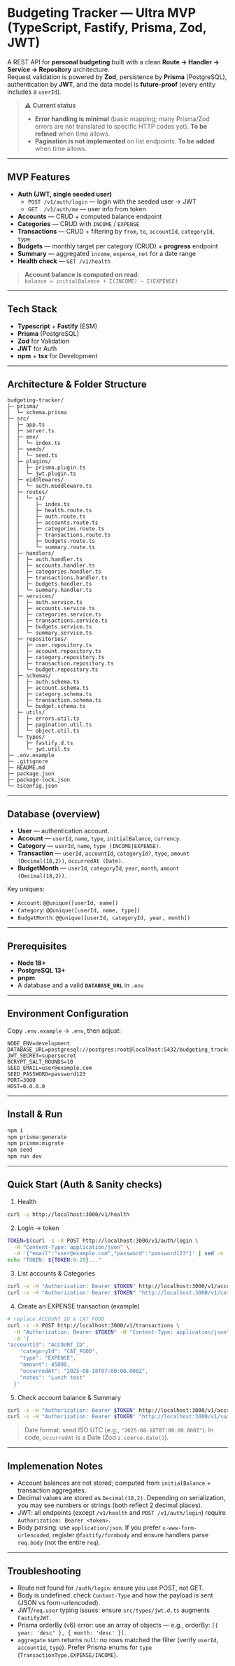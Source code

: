 # Budgeting Tracker — Ultra MVP (TypeScript, Fastify, Prisma, Zod, JWT)

A REST API for **personal budgeting** built with a clean **Route → Handler → Service → Repository** architecture.  
Request validation is powered by **Zod**, persistence by **Prisma** (PostgreSQL), authentication by **JWT**, and the data model is **future-proof** (every entity includes a `userId`).

> ⚠️ **Current status**
>
> - **Error handling is minimal** (basic mapping; many Prisma/Zod errors are not translated to specific HTTP codes yet). **To be refined** when time allows.
> - **Pagination is not implemented** on list endpoints. **To be added** when time allows.

---

## MVP Features

- **Auth (JWT, single seeded user)**
  - `POST /v1/auth/login` — login with the seeded user → JWT
  - `GET  /v1/auth/me` — user info from token
- **Accounts** — CRUD + computed balance endpoint
- **Categories** — CRUD with `INCOME` / `EXPENSE`
- **Transactions** — CRUD + filtering by `from`, `to`, `accountId`, `categoryId`, `type`
- **Budgets** — monthly target per category (CRUD) + **progress** endpoint
- **Summary** — aggregated `income`, `expense`, `net` for a date range
- **Health check** — `GET /v1/health`

> **Account balance is computed on read**:  
> `balance = initialBalance + Σ(INCOME) − Σ(EXPENSE)`

---

## Tech Stack

- **Typescript** + **Fastify** (ESM)
- **Prisma** (PostgreSQL)
- **Zod** for Validation
- **JWT** for Auth
- **npm** + **tsx** for Development

---

## Architecture & Folder Structure

```pgsql
budgeting-tracker/
├─ prisma/
│  └─ schema.prisma
├─ src/
│  ├─ app.ts
│  ├─ server.ts
│  ├─ env/
│  │  └─ index.ts
│  ├─ seeds/
│  │  └─ seed.ts
│  ├─ plugins/
│  │  ├─ prisma.plugin.ts
│  │  └─ jwt.plugin.ts
│  ├─ middlewares/
│  │  └─ auth.middleware.ts
│  ├─ routes/
│  │  └─ v1/
│  │     ├─ index.ts
│  │     ├─ health.route.ts
│  │     ├─ auth.route.ts
│  │     ├─ accounts.route.ts
│  │     ├─ categories.route.ts
│  │     ├─ transactions.route.ts
│  │     ├─ budgets.route.ts
│  │     └─ summary.route.ts
│  ├─ handlers/
│  │  ├─ auth.handler.ts
│  │  ├─ accounts.handler.ts
│  │  ├─ categories.handler.ts
│  │  ├─ transactions.handler.ts
│  │  ├─ budgets.handler.ts
│  │  └─ summary.handler.ts
│  ├─ services/
│  │  ├─ auth.service.ts
│  │  ├─ accounts.service.ts
│  │  ├─ categories.service.ts
│  │  ├─ transactions.service.ts
│  │  ├─ budgets.service.ts
│  │  └─ summary.service.ts
│  ├─ repositories/
│  │  ├─ user.repository.ts
│  │  ├─ account.repository.ts
│  │  ├─ category.repository.ts
│  │  ├─ transaction.repository.ts
│  │  └─ budget.repository.ts
│  ├─ schemas/
│  │  ├─ auth.schema.ts
│  │  ├─ account.schema.ts
│  │  ├─ category.schema.ts
│  │  ├─ transaction.schema.ts
│  │  └─ budget.schema.ts
│  ├─ utils/
│  │  ├─ errors.util.ts
│  │  ├─ pagination.util.ts
│  │  └─ object.util.ts
│  └─ types/
│     ├─ fastify.d.ts
│     └─ jwt.util.ts
├─ .env.example
├─ .gitignore
├─ README.md
├─ package.json
├─ package-lock.json
└─ tsconfig.json

```

---

## Database (overview)

- **User** — authentication account.
- **Account** — `userId`, `name`, `type`, `initialBalance`, `currency`.
- **Category** — `userId`, `name`, `type (INCOME|EXPENSE)`.
- **Transaction** — `userId`, `accountId`, `categoryId?`, `type`, `amount (Decimal(18,2))`, `occurredAt (Date)`.
- **BudgetMonth** — `userId`, `categoryId`, `year`, `month`, `amount (Decimal(18,2))`.

Key uniques:

- `Account`: `@@unique([userId, name])`
- `Category`: `@@unique([userId, name, type])`
- `BudgetMonth`: `@@unique([userId, categoryId, year, month])`

---

## Prerequisites

- **Node 18+**
- **PostgreSQL 13+**
- **pnpm**
- A database and a valid **`DATABASE_URL`** in `.env`

---

## Environment Configuration

Copy `.env.example` → `.env`, then adjust:

```env
NODE_ENV=development
DATABASE_URL=postgresql://postgres:root@localhost:5432/budgeting_tracker
JWT_SECRET=supersecret
BCRYPT_SALT_ROUNDS=10
SEED_EMAIL=user@example.com
SEED_PASSWORD=password123
PORT=3000
HOST=0.0.0.0
```

---

## Install & Run

```bash
npm i
npm prisma:generate
npm prisma:migrate
npm seed
npm run dev
```

---

## Quick Start (Auth & Sanity checks)

1. Health

```bash
curl -s http://localhost:3000/v1/health
```

2. Login -> token

```bash
TOKEN=$(curl -s -X POST http://localhost:3000/v1/auth/login \
  -H "Content-Type: application/json" \
  -d '{"email":"user@example.com","password":"password123"}' | sed -n 's/.*"accessToken":"\([^"]*\)".*/\1/p')
echo "TOKEN: ${TOKEN:0:20}..."
```

3. List accounts & Categories

```bash
curl -s -H "Authorization: Bearer $TOKEN" http://localhost:3000/v1/accounts
curl -s -H "Authorization: Bearer $TOKEN" "http://localhost:3000/v1/categories?type=EXPENSE"
```

4. Create an EXPENSE transaction (example)

```bash
# replace ACCOUNT_ID & CAT_FOOD
curl -s -X POST http://localhost:3000/v1/transactions \
  -H "Authorization: Bearer $TOKEN" -H "Content-Type: application/json" \
  -d '{
"accountId": "ACCOUNT_ID",
    "categoryId": "CAT_FOOD",
    "type": "EXPENSE",
    "amount": 45000,
    "occurredAt": "2025-08-18T07:00:00.000Z",
    "notes": "Lunch test"
  }'
```

5. Check account balance & Summary

```bash
curl -s -H "Authorization: Bearer $TOKEN" http://localhost:3000/v1/accounts/ACCOUNT_ID/balance
curl -s -H "Authorization: Bearer $TOKEN" "http://localhost:3000/v1/summary?from=2025-08-01&to=2025-08-31"
```

> Date format: send ISO UTC (e.g., `"2025-08-18T07:00:00.000Z"`).
> In code, `occurredAt` is a Date (Zod `z.coerce.date()`).

---

## Implemenation Notes

- Account balances are not stored; computed from `initialBalance` + transaction aggregates.
- Decimal values are stored as `Decimal(18,2)`. Depending on serialization, you may see numbers or strings (both reflect 2 decimal places).
- JWT: all endpoints (except `/v1/health` and `POST /v1/auth/login`) require `Authorization: Bearer <token>`.
- Body parsing: use `application/json`. If you prefer `x-www-form-urlencoded`, register `@fastify/formbody` and ensure handlers parse `req.body` (not the entire `req`).

---

## Troubleshooting

- Route not found for `/auth/login`: ensure you use POST, not GET.
- Body is undefined: check `Content-Type` and how the payload is sent (JSON vs form-urlencoded).
- JWT/`req.user` typing issues: ensure `src/types/jwt.d.ts` augments `FastifyJWT`.
- Prisma orderBy (v6) error: use an array of objects — e.g., orderBy: `[{ year: 'desc' }, { month: 'desc' }]`.
- `aggregate` sum returns `null`: no rows matched the filter (verify `userId`, `accountId`, `type`). Prefer Prisma enums for `type` (`TransactionType.EXPENSE/INCOME`).
